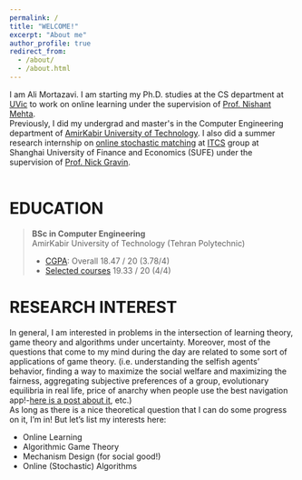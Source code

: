 ```yaml
---
permalink: /
title: "WELCOME!"
excerpt: "About me"
author_profile: true
redirect_from: 
  - /about/
  - /about.html
---
```

I am Ali Mortazavi. I am starting my Ph.D. studies at the CS department at [UVic](http://uvic.ca/) to work on online learning under the supervision of [Prof. Nishant Mehta](http://web.uvic.ca/~nmehta/). <br>
Previously, I did my undergrad and master's in the Computer Engineering department of [AmirKabir University of Technology](https://alimorty.github.io//posts/2019-08-03-About-Amirkabir-University-of-Technology/). I also did a summer research internship on [online stochastic matching](https://alimorty.github.io//posts/2019-11-06-Online-Stochastic-Matching/) at [ITCS](http://itcs.shufe.edu.cn/people/) group at Shanghai University of Finance and Economics (SUFE) under the supervision of [Prof. Nick Gravin](http://itcs.shufe.edu.cn/~gravin/).<br>
<br>



 



EDUCATION
======
> **BSc in Computer Engineering** <br>
> AmirKabir University of Technology (Tehran Polytechnic)
> * [CGPA](https://github.com/AliMorty/AliMorty.github.io/raw/master/files/Transcript_Ali_Mortazavi.pdf):   Overall         18.47 / 20 (3.78/4)
> * [Selected courses](https://alimorty.github.io//education/)   19.33 / 20 (4/4) <br>
                                                                  
RESEARCH INTEREST
======

In general, I am interested in problems in the intersection of learning theory, game theory and algorithms under uncertainty. Moreover, most of the questions that come to my mind during the day are related to some sort of applications of game theory. (i.e. understanding the selfish agents’ behavior, finding a way to maximize the social welfare and maximizing the fairness, aggregating subjective preferences of a group, evolutionary equilibria in real life, price of anarchy when people use the best navigation app!-[here is a post about it](https://alimorty.github.io//posts/2019-08-12-Baraess-Paradox-and-Smartphone-Navigator-Applications/), etc.) <br>
As long as there is a nice theoretical question that I can do some progress on it, I’m in! But let’s list my interests here:<br>

* Online Learning
* Algorithmic Game Theory
* Mechanism Design (for social good!)
* Online (Stochastic) Algorithms









  






